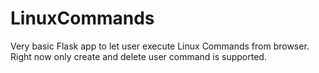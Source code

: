 # LinuxCommands

Very basic Flask app to let user execute Linux Commands from browser.
Right now only create and delete user command is supported.
